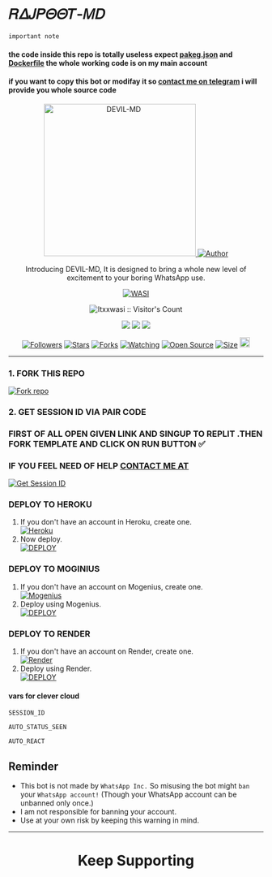 # 𝑅𝛥𝐽𝛲𝛩𝛩𝑇-𝛭𝐷
`important note`
#### the code inside this repo is totally useless expect [pakeg.json](https://github.com/don-devil/DEVIL-MD/edit/main/package.json) and [Dockerfile](https://github.com/don-devil/DEVIL-MD/edit/main/Dockerfile) the whole working code is on my main  account
#### if you want to copy this  bot or modifay it so [contact me on telegram](t.me/wasitech) i will provide you whole source code

<p align="center">
  <a href="https://youtu.com/@wasitech1">
    <img alt="DEVIL-MD" height="300" src="[[https://telegra.ph/file/804ef84588df13e0d5f0a.jpg]]
  </a>
</p>
53db32a36cb3c58b0https
<p align="center">
  <a href="https://github.com/don-devil"><img title="Author" src="https://img.shields.io/badge/don-devil-black?style=for-the-badge&logo=WhatsApp"></a>
</p>

<p align="center">Introducing DEVIL-MD, It is designed to bring a whole new level of excitement to your boring WhatsApp use.</p>

<p align="center">
  <a aria-label="𝑅𝛥𝐽𝛲𝛩𝛩𝑇-𝛭𝐷 is free to use" href="https://youtu.com/@wasitech1" target="_blank">
    <img alt="WASI" src="https://img.shields.io/youtube/channel/subscribers/UCWHA-PreVSVaYhDTAiUipCA" target="_blank" />
  </a>
</p>

<p align="center"><img src="https://profile-counter.glitch.me/{Itxxwasi}/count.svg" alt="Itxxwasi :: Visitor's Count" /></p>

<p align="center">
  <a href="https://whatsapp.com/channel/0029VaDK8ZUDjiOhwFS1cP2j"><img src="https://img.shields.io/badge/Connect on WhatsApp-25D366?style=for-the-badge&logo=whatsapp&logoColor=white"></a>
  <a href="https://www.youtube.com/@wasitech1"><img src="https://img.shields.io/badge/Subcribe On Youtube-E4405F?style=for-the-badge&logo=youtube&logoColor=white"></a>
  <a href="https://whatsapp.com/channel/0029VaDK8ZUDjiOhwFS1cP2j"><img src="https://img.shields.io/badge/Join WhatsApp Group-25D366?style=for-the-badge&logo=whatsapp&logoColor=white"></a>
</p>

<p align="center">
  <a href="https://github.com/don-devil/followers"><img title="Followers" src="https://img.shields.io/github/followers/don-devil?color=red&style=flat-square"></a>
  <a href="https://github.com/don-devil/DEVIL-MD/stargazers"><img title="Stars" src="https://img.shields.io/github/stars/don-devil/DEVIL-MD?color=blue&style=flat-square"></a>
  <a href="https://github.com/don-devil/DEVIL-MD/network/members"><img title="Forks" src="https://img.shields.io/github/forks/don-devil/DEVIL-MD?color=red&style=flat-square"></a>
  <a href="https://github.com/don-devil/DEVIL-MD/watchers"><img title="Watching" src="https://img.shields.io/github/watchers/don-devil/DEVIL-MD?label=Watchers&color=blue&style=flat-square"></a>
  <a href="https://github.com/don-devil/DEVIL-MD"><img title="Open Source" src="https://img.shields.io/badge/Author-WASI-red?v=103"></a>
  <a href="https://github.com/don-devil/DEVIL-MD"><img title="Size" src="https://img.shields.io/github/repo-size/don-devil/DEVIL-MD?style=flat-square&color=green"></a>
  <a href="https://github.com/don-devil/DEVIL-MD/graphs/commit-activity"><img height="20" src="https://img.shields.io/badge/Maintained%3F-yes-green.svg"></a>
</p>

---

### 1. FORK THIS REPO

<a href='https://github.com/don-devil/DEVIL-MD/fork' target="_blank"><img alt='Fork repo' src='https://img.shields.io/badge/Fork This Repo-black?style=for-the-badge&logo=git&logoColor=white'/></a>

### 2. GET SESSION ID VIA PAIR CODE
### FIRST OF ALL OPEN GIVEN LINK AND SINGUP TO REPLIT .THEN FORK  TEMPLATE AND CLICK ON RUN BUTTON ✅
### IF YOU FEEL NEED OF HELP [CONTACT ME AT](t.me/wasitech)
<a href='https://replit.com/@Itxxwasi/DON-DEVIL-MD?v=1' target="_blank"><img alt='Get Session ID' src='https://img.shields.io/badge/Click here to get your session id-blue?style=for-the-badge&logo=opencv&logoColor=white'/></a>

### DEPLOY TO HEROKU

1. If you don't have an account in Heroku, create one.
    <br>
    <a href='https://signup.heroku.com/' target="_blank"><img alt='Heroku' src='https://img.shields.io/badge/-Create-black?style=for-the-badge&logo=heroku&logoColor=white'/></a>
2. Now deploy.
    <br>
    <a href='https://heroku.com/deploy?template=https://github.com/don-devil/DEVIL-MD' target="_blank"><img alt='DEPLOY' src='https://img.shields.io/badge/-DEPLOY-black?style=for-the-badge&logo=heroku&logoColor=white'/></a>

### DEPLOY TO MOGINIUS

1. If you don't have an account on Mogenius, create one.
    <br>
    <a href='https://studio.mogenius.com/register' target="_blank"><img alt='Mogenius' src='https://img.shields.io/badge/-Create-black?style=for-the-badge&logo=mogenius&logoColor=white'/></a>
2. Deploy using Mogenius.
    <br>
    <a href='https://studio.mogenius.com/studio/cloud-space/cloud-space-overview' target="_blank"><img alt='DEPLOY' src='https://img.shields.io/badge/-DEPLOY-black?style=for-the-badge&logo=mogenius&logoColor=white'/></a>

### DEPLOY TO RENDER

1. If you don't have an account on Render, create one.
    <br>
    <a href='https://dashboard.render.com/register' target="_blank"><img alt='Render' src='https://img.shields.io/badge/-Create-black?style=for-the-badge&logo=render&logoColor=white'/></a>
2. Deploy using Render.
    <br>
    <a href='https://render.com/deploy' target="_blank"><img alt='DEPLOY' src='https://img.shields.io/badge/-DEPLOY-black?style=for-the-badge&logo=render&logoColor=white'/></a>
#### vars for clever cloud
```
SESSION_ID
```
```
AUTO_STATUS_SEEN
```
```
AUTO_REACT
```

## Reminder

- This bot is not made by `WhatsApp Inc.` So misusing the bot might `ban` your `WhatsApp account!` (Though your WhatsApp account can be unbanned only once.)
- I am not responsible for banning your account.
- Use at your own risk by keeping this warning in mind.

---

<h1 align="center">Keep Supporting</h1>

<br>

